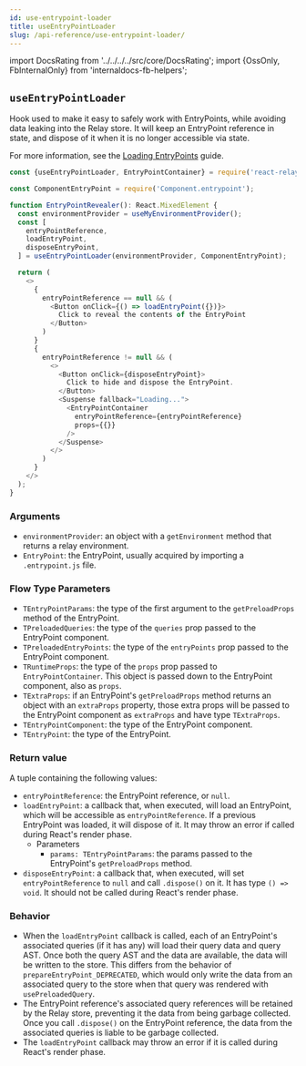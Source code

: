 ```yaml
---
id: use-entrypoint-loader
title: useEntryPointLoader
slug: /api-reference/use-entrypoint-loader/
---
```


import DocsRating from '../../../../src/core/DocsRating';
import {OssOnly, FbInternalOnly} from 'internaldocs-fb-helpers';

## `useEntryPointLoader`

Hook used to make it easy to safely work with EntryPoints, while avoiding data leaking into the Relay store. It will keep an EntryPoint reference in state, and dispose of it when it is no longer accessible via state.

<FbInternalOnly>

For more information, see the [Loading EntryPoints](https://www.internalfb.com/intern/wiki/Relay/Guides/entry-points/#loading-entrypoints) guide.

</FbInternalOnly>

```js
const {useEntryPointLoader, EntryPointContainer} = require('react-relay');

const ComponentEntryPoint = require('Component.entrypoint');

function EntryPointRevealer(): React.MixedElement {
  const environmentProvider = useMyEnvironmentProvider();
  const [
    entryPointReference,
    loadEntryPoint,
    disposeEntryPoint,
  ] = useEntryPointLoader(environmentProvider, ComponentEntryPoint);

  return (
    <>
      {
        entryPointReference == null && (
          <Button onClick={() => loadEntryPoint({})}>
            Click to reveal the contents of the EntryPoint
          </Button>
        )
      }
      {
        entryPointReference != null && (
          <>
            <Button onClick={disposeEntryPoint}>
              Click to hide and dispose the EntryPoint.
            </Button>
            <Suspense fallback="Loading...">
              <EntryPointContainer
                entryPointReference={entryPointReference}
                props={{}}
              />
            </Suspense>
          </>
        )
      }
    </>
  );
}
```

### Arguments

* `environmentProvider`: an object with a `getEnvironment` method that returns a relay environment.
* `EntryPoint`: the EntryPoint, usually acquired by importing a `.entrypoint.js` file.

### Flow Type Parameters

* `TEntryPointParams`: the type of the first argument to the `getPreloadProps` method of the EntryPoint.
* `TPreloadedQueries`: the type of the `queries` prop passed to the EntryPoint component.
* `TPreloadedEntryPoints`: the type of the `entryPoints` prop passed to the EntryPoint component.
* `TRuntimeProps`: the type of the `props` prop passed to `EntryPointContainer`. This object is passed down to the EntryPoint component, also as `props`.
* `TExtraProps`: if an EntryPoint's `getPreloadProps` method returns an object with an `extraProps` property, those extra props will be passed to the EntryPoint component as `extraProps` and have type `TExtraProps`.
* `TEntryPointComponent`: the type of the EntryPoint component.
* `TEntryPoint`: the type of the EntryPoint.

### Return value

A tuple containing the following values:

* `entryPointReference`: the EntryPoint reference, or `null`.
* `loadEntryPoint`: a callback that, when executed, will load an EntryPoint, which will be accessible as `entryPointReference`. If a previous EntryPoint was loaded, it will dispose of it. It may throw an error if called during React's render phase.
    * Parameters
        * `params: TEntryPointParams`: the params passed to the EntryPoint's `getPreloadProps` method.
* `disposeEntryPoint`: a callback that, when executed, will set `entryPointReference` to `null` and call `.dispose()` on it. It has type `() => void`. It should not be called during React's render phase.

### Behavior

* When the `loadEntryPoint` callback is called, each of an EntryPoint's associated queries (if it has any) will load their query data and query AST. Once both the query AST and the data are available, the data will be written to the store. This differs from the behavior of `prepareEntryPoint_DEPRECATED`, which would only write the data from an associated query to the store when that query was rendered with `usePreloadedQuery`.
* The EntryPoint reference's associated query references will be retained by the Relay store, preventing it the data from being garbage collected. Once you call `.dispose()` on the EntryPoint reference, the data from the associated queries is liable to be garbage collected.
* The `loadEntryPoint` callback may throw an error if it is called during React's render phase.


<DocsRating />
